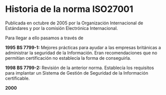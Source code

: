 
# Historia de la norma ISO27001

Publicada en octubre de 2005 por la Organización Internacional de Estándares y por la comisión Electrónica Internacional.

Para llegar a ello pasamos a través de 

**1995**
	**BS 7799-1:** Mejores prácticas para ayudar a las empresas británicas a administrar la seguridad de la Información. Eran recomendaciones que no permitían certificación no establecía la forma de conseguirla.

**1998**
	**BS 7799-2:** Revisión de la anterior norma. Establecía los requisitos para implantar un Sistema de Gestión de Seguridad de la Información certificable.

**2000**
	